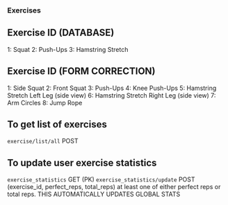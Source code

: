### Exercises

## Exercise ID (DATABASE)

1: Squat
2: Push-Ups
3: Hamstring Stretch

## Exercise ID (FORM CORRECTION)

1: Side Squat
2: Front Squat
3: Push-Ups
4: Knee Push-Ups
5: Hamstring Stretch Left Leg (side view)
6: Hamstring Stretch Right Leg (side view)
7: Arm Circles
8: Jump Rope

## To get list of exercises

`exercise/list/all` POST

## To update user exercise statistics

`exercise_statistics` GET (PK)
`exercise_statistics/update` POST (exercise_id, perfect_reps, total_reps) at least one of either perfect reps or total reps. THIS AUTOMATICALLY UPDATES GLOBAL STATS
